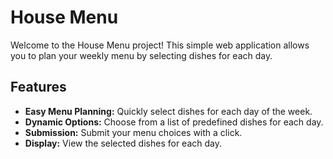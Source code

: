 # House Menu

Welcome to the House Menu project! This simple web application allows you to plan your weekly menu by selecting dishes for each day.

## Features

- **Easy Menu Planning:** Quickly select dishes for each day of the week.
- **Dynamic Options:** Choose from a list of predefined dishes for each day.
- **Submission:** Submit your menu choices with a click.
- **Display:** View the selected dishes for each day.
